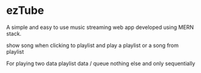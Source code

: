 # ezTube
A simple and easy to use music streaming web app developed using MERN stack.

show song when clicking to playlist and play a playlist or a song from playlist

For playing two data playlist data / queue nothing else and only sequentially

